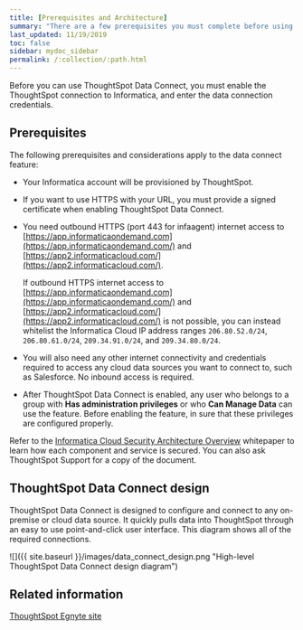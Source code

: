 ```yaml
---
title: [Prerequisites and Architecture]
summary: "There are a few prerequisites you must complete before using ThoughtSpot Data Connect."
last_updated: 11/19/2019
toc: false
sidebar: mydoc_sidebar
permalink: /:collection/:path.html
---
```

Before you can use ThoughtSpot Data Connect, you must enable the ThoughtSpot connection to Informatica, and enter the data connection credentials.

## Prerequisites

The following prerequisites and considerations apply to the data connect feature:

- Your Informatica account will be provisioned by ThoughtSpot.
- If you want to use HTTPS with your URL, you must provide a signed certificate when enabling ThoughtSpot Data Connect.
- You need outbound HTTPS (port 443 for infaagent) internet access to [https://app.informaticaondemand.com](https://app.informaticaondemand.com/) and [https://app2.informaticacloud.com/](https://app2.informaticacloud.com/).

    If outbound HTTPS internet access to [https://app.informaticaondemand.com](https://app.informaticaondemand.com/) and [https://app2.informaticacloud.com/](https://app2.informaticacloud.com/) is not possible, you can instead whitelist the Informatica Cloud IP address ranges `206.80.52.0/24`, `206.80.61.0/24`, `209.34.91.0/24`, and `209.34.80.0/24`.

- You will also need any other internet connectivity and credentials required to access any cloud data sources you want to connect to, such as Salesforce. No inbound access is required.
- After ThoughtSpot Data Connect is enabled, any user who belongs to a group with **Has administration privileges** or who **Can Manage Data** can use the feature. Before enabling the feature, in sure that these privileges are configured properly.

Refer to the [Informatica Cloud Security Architecture Overview](https://thoughtspot.egnyte.com/dl/fuxryvKclK) whitepaper to learn how each component and service is secured. You can also ask ThoughtSpot Support for a copy of the document.

## ThoughtSpot Data Connect design

ThoughtSpot Data Connect is designed to configure and connect to any on-premise or cloud data source. It quickly pulls data into ThoughtSpot through an easy to use point-and-click user interface. This diagram shows all of the required connections.

 ![]({{ site.baseurl }}/images/data_connect_design.png "High-level ThoughtSpot Data Connect design diagram")



## Related information  

[ThoughtSpot Egnyte site](https://thoughtspot.egnyte.com/dl/fuxryvKclK)
